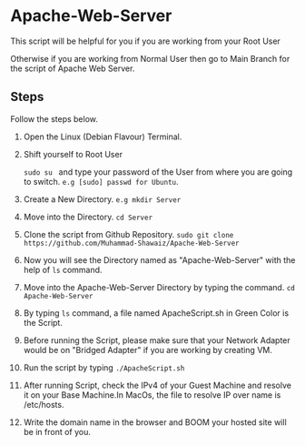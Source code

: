 # Apache-Web-Server

This script will be helpful for you if you are working from your Root User

Otherwise if you are working from Normal User then go to Main Branch for the script of Apache Web Server.

<h2> Steps </h2>

Follow the steps below.

1. Open the Linux (Debian Flavour) Terminal.

2. Shift yourself to Root User

    `sudo su ` and type your password of the User from where you are going to switch. `e.g [sudo] passwd for Ubuntu`. 

3. Create a New Directory.
   `e.g mkdir Server`
  
4. Move into the Directory.
   `cd Server`
   
5. Clone the script from Github Repository.
    `sudo git clone https://github.com/Muhammad-Shawaiz/Apache-Web-Server`
    
6. Now you will see the Directory named as "Apache-Web-Server" with the help of `ls` command.

7. Move into the Apache-Web-Server Directory by typing the command.
   `cd Apache-Web-Server`
   
8. By typing `ls` command, a file named ApacheScript.sh in Green Color is the Script.

9. Before running the Script, please make sure that your Network Adapter would be on "Bridged Adapter" if you are working by creating VM.

10. Run the script by typing 
    `./ApacheScript.sh`
    
11. After running Script, check the IPv4 of your Guest Machine and resolve it on your Base Machine.In MacOs, the file to resolve IP over name is /etc/hosts. 

12. Write the domain name in the browser and BOOM your hosted site will be in front of you.
   

    
  
